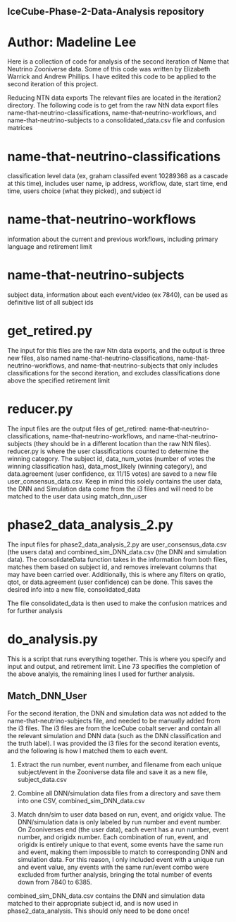 ## IceCube-Phase-2-Data-Analysis repository

# Author: Madeline Lee

Here is a collection of code for analysis of the second iteration of Name that Neutrino Zooniverse data. Some of this code was written by Elizabeth Warrick and Andrew Phillips. I have edited this code to be applied to the second iteration of this project. 


Reducing NTN data exports
The relevant files are located in the iteration2 directory. The following code is to get from the raw NtN data export files name-that-neutrino-classifications, name-that-neutrino-workflows, and name-that-neutrino-subjects to a consolidated_data.csv file and confusion matrices

# name-that-neutrino-classifications

classification level data (ex, graham classifed event 10289368 as a cascade at this time), includes user name, ip address, workflow, date, start time, end time, users choice (what they picked), and subject id

# name-that-neutrino-workflows

information about the current and previous workflows, including primary language and retirement limit

# name-that-neutrino-subjects

subject data, information about each event/video (ex 7840), can be used as definitive list of all subject ids

# get_retired.py

The input for this files are the raw Ntn data exports, and the output is three new files, also named name-that-neutrino-classifications, name-that-neutrino-workflows, and name-that-neutrino-subjects that only includes classifications for the second iteration, and excludes classifications done above the specified retirement limit

# reducer.py

The input files are the output files of get_retired: name-that-neutrino-classifications, name-that-neutrino-workflows, and name-that-neutrino-subjects (they should be in a different location than the raw NtN files). reducer.py is where the user classifications counted to determine the winning category. The subject id, data_num_votes (number of votes the winning classification has), data_most_likely (winning category), and data.agreement (user confidence, ex 11/15 votes) are saved to a new file user_consensus_data.csv. Keep in mind this solely contains the user data, the DNN and Simulation data come from the i3 files and will need to be matched to the user data using match_dnn_user

# phase2_data_analysis_2.py

The input files for phase2_data_analysis_2.py are user_consensus_data.csv (the users data) and combined_sim_DNN_data.csv (the DNN and simulation data). The consolidateData function takes in the information from both files, matches them based on subject id, and removes irrelevant columns that may have been carried over. Additionally, this is where any filters on qratio, qtot, or data.agreement (user confidence) can be done. This saves the desired info into a new file, consolidated_data

The file consolidated_data is then used to make the confusion matrices and for further analysis

# do_analysis.py
This is a script that runs everything together. This is where you specify and input and output, and retirement limit. Line 73 specifies the completion of the above analyis, the remaining lines I used for further analysis.


## Match_DNN_User
For the second iteration, the DNN and simulation data was not added to the name-that-neutrino-subjects file, and needed to be manually added from the i3 files. The i3 files are from the IceCube cobalt server and contain all the relevant simulation and DNN data (such as the DNN classification and the truth label). I was provided the i3 files for the second iteration events, and the following is how I matched them to each event.

1. Extract the run number, event number, and filename from each unique subject/event in the Zooniverse data file and save it as a new file, subject_data.csv
   
2. Combine all DNN/simulation data files from a directory and save them into one CSV, combined_sim_DNN_data.csv

3. Match dnn/sim to user data based on run, event, and origidx value. The DNN/simulation data is only labeled by run number and event number. On Zooniverses end (the user data), each event has a run number, event number, and origidx number. Each combination of run, event, and origidx is entirely unique to that event, some events have the same run and event, making them impossible to match to corresponding DNN and simulation data. For this reason, I only included event with a unique run and event value, any events with the same run/event combo were excluded from further analysis, bringing the total number of events down from 7840 to 6385.
   
combined_sim_DNN_data.csv contains the DNN and simulation data matched to their appropriate subject id, and is now used in phase2_data_analysis. This should only need to be done once!
